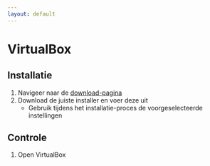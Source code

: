 ```yaml
---
layout: default
---
```


# VirtualBox

## Installatie

1. Navigeer naar de <a href="https://www.virtualbox.org/wiki/Downloads" target="_blank">download-pagina</a>
1. Download de juiste installer en voer deze uit
    * Gebruik tijdens het installatie-proces de voorgeselecteerde instellingen


## Controle

1. Open VirtualBox
